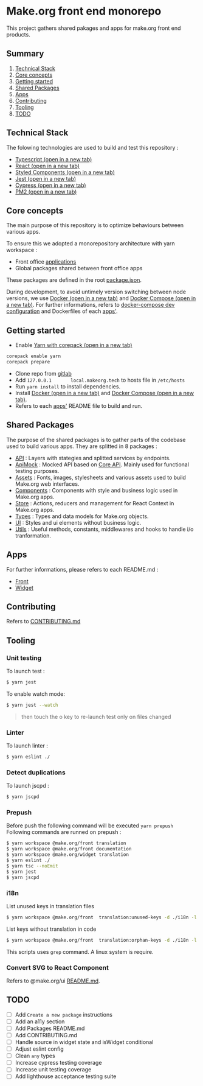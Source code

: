 # Make.org front end monorepo 
This project gathers shared pakages and apps for make.org front end products.

## Summary
1. [Technical Stack](#technical_stack)
2. [Core concepts](#core_concepts)
3. [Getting started](#getting_started)
4. [Shared Packages](#shared_packages)
5. [Apps](#apps)
6. [Contributing](#contributing)
7. [Tooling](#tooling)
8. [TODO](#todo)


## <a name="technical_stack"></a>Technical Stack
The folowing technologies are used to build and test this repository :
- <a href="https://github.com/microsoft/TypeScript/" target="_blank">Typescript (open in a new tab)</a>
- <a href="https://github.com/facebook/react/" target="_blank">React (open in a new tab)</a>
- <a href="https://styled-components.com/" target="_blank">Styled Components (open in a new tab)</a>
- <a href="https://jestjs.io/" target="_blank">Jest (open in a new tab)</a>
- <a href="https://www.cypress.io/" target="_blank">Cypress (open in a new tab)</a>
- <a href="https://pm2.keymetrics.io/" target="_blank">PM2 (open in a new tab)</a>


## <a name="core_concepts"></a>Core concepts
The main purpose of this repository is to optimize behaviours between various apps.

To ensure this we adopted a monorepository architecture with yarn workspace :
- Front office [applications](./apps)
- Global packages shared between front office apps

These packages are defined in the root [package.json](./package.json).

During development, to avoid untimely version switching between node versions, we use <a href="https://www.docker.com/" target="_blank">Docker (open in a new tab)</a> and <a href="https://docs.docker.com/compose/install/" target="_blank">Docker Compose (open in a new tab)</a>.
For further informations, refers to [docker-compose dev configuration](./docker-compose.dev.yaml) and Dockerfiles of each [apps'](./apps).


## <a name="getting_started"></a>Getting started
- Enable <a href="https://yarnpkg.com/getting-started/install" target="_blank">Yarn with corepack (open in a new tab)</a>
```bash
corepack enable yarn
corepack prepare
```
- Clone repo from [gitlab](https://gitlab.com/makeorg/platform/monofront)
- Add `127.0.0.1       local.makeorg.tech` to hosts file in `/etc/hosts`
- Run `yarn install` to install dependencies.
- Install <a href="https://docs.docker.com/get-docker/" target="_blank">Docker (open in a new tab)</a> and <a href="https://docs.docker.com/compose/install/" target="_blank">Docker Compose (open in a new tab)</a>.
- Refers to each [apps'](./apps) README file to build and run.


## <a name="shared_packages"></a>Shared Packages
The purpose of the shared packages is to gather parts of the codebase used to build various apps.
They are splitted in 8 packages :
- [API](./api/README.md) : Layers with stategies and splitted services by endpoints.
- [ApiMock](./apimock/README.md) : Mocked API based on [Core API](https://gitlab.com/makeorg/platform/core-api). Mainly used for functional testing purposes.
- [Assets](./assets/REAME.md) : Fonts, images, stylesheets and various assets used to build Make.org web interfaces.
- [Components](./components/REAME.md) : Components with style and business logic used in Make.org apps.
- [Store](./store/REAME.md) : Actions, reducers and  management for React Context in Make.org apps.
- [Types](./types/REAME.md) : Types and data models for Make.org objects.
- [UI](./ui/README.md) : Styles and ui elements without business logic.
- [Utils](./utils/README.md) : Useful methods, constants, middlewares and hooks to handle i/o tranformation.


## <a name="apps"></a>Apps
For further informations, please refers to each README.md :
- [Front](./apps/front/README.md)
- [Widget](./apps/widget/README.md)


## <a name="contributing"></a>Contributing
Refers to [CONTRIBUTING.md](./CONTRIBUTING.md)


## <a name="tooling"></a>Tooling
### Unit testing
To launch test :
``` bash
$ yarn jest
```


To enable watch mode: 
``` bash
$ yarn jest --watch
```
> then touch the o key to re-launch test only on files changed


### Linter
To launch linter :
``` bash
$ yarn eslint ./
```

### Detect duplications
To launch jscpd :
``` bash
$ yarn jscpd
```

### Prepush 
Before push the following command will be executed `yarn prepush`
Following commands are runned on prepush :
``` bash
$ yarn workspace @make.org/front translation
$ yarn workspace @make.org/front documentation
$ yarn workspace @make.org/widget translation
$ yarn eslint ./
$ yarn tsc --noEmit
$ yarn jest
$ yarn jscpd
```

### i18n
List unused keys in translation files
``` bash
$ yarn workspace @make.org/front  translation:unused-keys -d ./i18n -l fr
```

List keys without translation in code
``` bash
$ yarn workspace @make.org/front  translation:orphan-keys -d ./i18n -l fr
```

This scripts uses ```grep``` command. A linux system is require.


### Convert SVG to React Component
Refers to @make.org/ui [README.md](./ui/README.md).

## <a name="todo"></a>TODO
- [ ] Add `Create a new package` instructions
- [ ] Add an a11y section
- [ ] Add Packages README.md
- [ ] Add CONTRIBUTING.md
- [ ] Handle source in widget state and isWidget conditional
- [ ] Adjust eslint config
- [ ] Clean `any` types
- [ ] Increase cypress testing coverage
- [ ] Increase unit testing coverage
- [ ] Add lighthouse acceptance testing suite